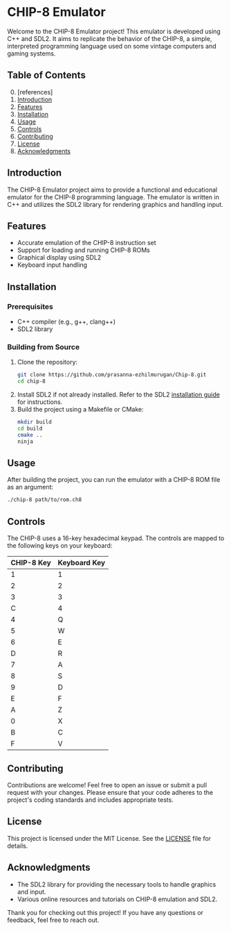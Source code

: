 # CHIP-8 Emulator

Welcome to the CHIP-8 Emulator project! This emulator is developed using C++ and SDL2. It aims to replicate the behavior of the CHIP-8, a simple, interpreted programming language used on some vintage computers and gaming systems.

## Table of Contents
0. [references]
1. [Introduction](#introduction)
2. [Features](#features)
3. [Installation](#installation)
4. [Usage](#usage)
5. [Controls](#controls)
6. [Contributing](#contributing)
7. [License](#license)
8. [Acknowledgments](#acknowledgments)

## Introduction
The CHIP-8 Emulator project aims to provide a functional and educational emulator for the CHIP-8 programming language. The emulator is written in C++ and utilizes the SDL2 library for rendering graphics and handling input.

## Features
- Accurate emulation of the CHIP-8 instruction set
- Support for loading and running CHIP-8 ROMs
- Graphical display using SDL2
- Keyboard input handling

## Installation

### Prerequisites
- C++ compiler (e.g., g++, clang++)
- SDL2 library

### Building from Source
1. Clone the repository:
    ```sh
    git clone https://github.com/prasanna-ezhilmurugan/Chip-8.git
    cd chip-8
    ```
2. Install SDL2 if not already installed. Refer to the SDL2 [installation guide](https://wiki.libsdl.org/Installation) for instructions.
3. Build the project using a Makefile or CMake:
    ```sh
    mkdir build
    cd build
    cmake ..
    ninja
    ```

## Usage
After building the project, you can run the emulator with a CHIP-8 ROM file as an argument:
```sh
./chip-8 path/to/rom.ch8
```

## Controls
The CHIP-8 uses a 16-key hexadecimal keypad. The controls are mapped to the following keys on your keyboard:

| CHIP-8 Key | Keyboard Key |
|------------|--------------|
| 1          | 1            |
| 2          | 2            |
| 3          | 3            |
| C          | 4            |
| 4          | Q            |
| 5          | W            |
| 6          | E            |
| D          | R            |
| 7          | A            |
| 8          | S            |
| 9          | D            |
| E          | F            |
| A          | Z            |
| 0          | X            |
| B          | C            |
| F          | V            |

## Contributing
Contributions are welcome! Feel free to open an issue or submit a pull request with your changes. Please ensure that your code adheres to the project's coding standards and includes appropriate tests.

## License
This project is licensed under the MIT License. See the [LICENSE](LICENSE) file for details.

## Acknowledgments
- The SDL2 library for providing the necessary tools to handle graphics and input.
- Various online resources and tutorials on CHIP-8 emulation and SDL2.

Thank you for checking out this project! If you have any questions or feedback, feel free to reach out.